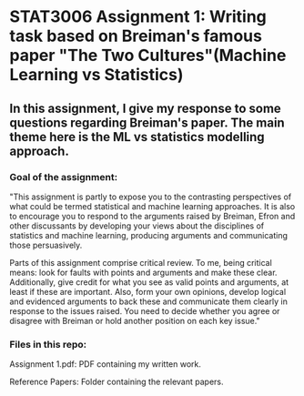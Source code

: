 # STAT3006 Assignment 1: Writing task based on Breiman's famous paper "The Two Cultures"(Machine Learning vs Statistics)

## In this assignment, I give my response to some questions regarding Breiman's paper. The main theme here is the ML vs statistics modelling approach.

### Goal of the assignment:

"This assignment is partly to expose you to the contrasting perspectives of what could be
termed statistical and machine learning approaches. It is also to encourage you to respond to
the arguments raised by Breiman, Efron and other discussants by developing your views
about the disciplines of statistics and machine learning, producing arguments and
communicating those persuasively.

Parts of this assignment comprise critical review. To me, being critical means: look for faults
with points and arguments and make these clear. Additionally, give credit for what you see as
valid points and arguments, at least if these are important. Also, form your own opinions,
develop logical and evidenced arguments to back these and communicate them clearly in
response to the issues raised. You need to decide whether you agree or disagree with Breiman
or hold another position on each key issue."

### Files in this repo:

Assignment 1.pdf: PDF containing my written work.

Reference Papers: Folder containing the relevant papers. 

